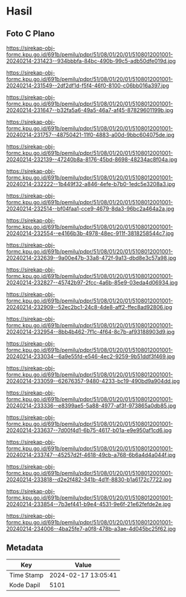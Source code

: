 # Hasil

## Foto C Plano

https://sirekap-obj-formc.kpu.go.id/691b/pemilu/pdpr/51/08/01/20/01/5108012001001-20240214-231423--934bbbfa-84bc-490b-99c5-adb50dfe019d.jpg

https://sirekap-obj-formc.kpu.go.id/691b/pemilu/pdpr/51/08/01/20/01/5108012001001-20240214-231549--2df2df1d-f5f4-46f0-8100-c06bb016a397.jpg

https://sirekap-obj-formc.kpu.go.id/691b/pemilu/pdpr/51/08/01/20/01/5108012001001-20240214-231647--b32fa5a6-49a5-46a7-af45-87829601199b.jpg

https://sirekap-obj-formc.kpu.go.id/691b/pemilu/pdpr/51/08/01/20/01/5108012001001-20240214-231757--48750421-11f0-4883-a00d-9bbc604075de.jpg

https://sirekap-obj-formc.kpu.go.id/691b/pemilu/pdpr/51/08/01/20/01/5108012001001-20240214-232139--47240b8a-8176-45bd-8698-48234ac8f04a.jpg

https://sirekap-obj-formc.kpu.go.id/691b/pemilu/pdpr/51/08/01/20/01/5108012001001-20240214-232222--1b449f32-a846-4efe-b7b0-1edc5e3208a3.jpg

https://sirekap-obj-formc.kpu.go.id/691b/pemilu/pdpr/51/08/01/20/01/5108012001001-20240214-232514--bf04faa1-cce9-4679-8da3-96bc2a464a2a.jpg

https://sirekap-obj-formc.kpu.go.id/691b/pemilu/pdpr/51/08/01/20/01/5108012001001-20240214-232554--e4166b3b-4978-48ec-911f-3818258544c7.jpg

https://sirekap-obj-formc.kpu.go.id/691b/pemilu/pdpr/51/08/01/20/01/5108012001001-20240214-232639--9a00e47b-33a8-472f-9a13-dbd8e3c57a98.jpg

https://sirekap-obj-formc.kpu.go.id/691b/pemilu/pdpr/51/08/01/20/01/5108012001001-20240214-232827--45742b97-2fcc-4a6b-85e9-03eda4d06934.jpg

https://sirekap-obj-formc.kpu.go.id/691b/pemilu/pdpr/51/08/01/20/01/5108012001001-20240214-232909--52ec2bc1-24c8-4de8-aff2-ffec8ad92806.jpg

https://sirekap-obj-formc.kpu.go.id/691b/pemilu/pdpr/51/08/01/20/01/5108012001001-20240214-232954--8bb4b462-7f1c-4f64-8c7b-af93188903d9.jpg

https://sirekap-obj-formc.kpu.go.id/691b/pemilu/pdpr/51/08/01/20/01/5108012001001-20240214-233034--6a9e55fd-e546-4ec2-9259-9b51ddf3f469.jpg

https://sirekap-obj-formc.kpu.go.id/691b/pemilu/pdpr/51/08/01/20/01/5108012001001-20240214-233059--62676357-9480-4233-bc19-490bd9a904dd.jpg

https://sirekap-obj-formc.kpu.go.id/691b/pemilu/pdpr/51/08/01/20/01/5108012001001-20240214-233336--e8399ae5-5a88-4977-af3f-973865a0db85.jpg

https://sirekap-obj-formc.kpu.go.id/691b/pemilu/pdpr/51/08/01/20/01/5108012001001-20240214-233637--7d00f4d1-6b75-4617-b01a-e9e950af1cd6.jpg

https://sirekap-obj-formc.kpu.go.id/691b/pemilu/pdpr/51/08/01/20/01/5108012001001-20240214-233747--45257d2f-4618-49cb-a768-6b6a4d4a044f.jpg

https://sirekap-obj-formc.kpu.go.id/691b/pemilu/pdpr/51/08/01/20/01/5108012001001-20240214-233818--d2e2f482-341b-4d1f-8830-b1a6172c7722.jpg

https://sirekap-obj-formc.kpu.go.id/691b/pemilu/pdpr/51/08/01/20/01/5108012001001-20240214-233854--7b3ef441-b9e4-4531-9e6f-21e62fefde2e.jpg

https://sirekap-obj-formc.kpu.go.id/691b/pemilu/pdpr/51/08/01/20/01/5108012001001-20240214-234006--4ba25fe7-a0f8-478b-a3ae-4d045bc25f62.jpg


## Metadata

| Key        | Value               |
| ---------- | ------------------- |
| Time Stamp | 2024-02-17 13:05:41 |
| Kode Dapil | 5101                |



